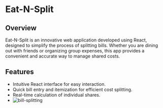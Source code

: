 # Eat-N-Split

## Overview
Eat-N-Split is an innovative web application developed using React, designed to simplify the process of splitting bills. Whether you are dining out with friends or organizing group expenses, this app provides a convenient and accurate way to manage shared costs.

## Features
- Intuitive React interface for easy interaction.
- Quick bill entry and itemization for efficient cost splitting.
- Real-time calculation of individual shares.
- ![bill-splitting](https://github.com/buraksenses/eat-n-split/assets/45733615/d2ddff16-e00a-45cc-8a3e-9e1ea5c7f829)

